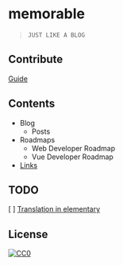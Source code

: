 # memorable
> `JUST LIKE A BLOG`

## Contribute
[Guide](/CONTRIBUTE.md)

## Contents

- Blog
  - Posts
- Roadmaps
  - Web Developer Roadmap
  - Vue Developer Roadmap
 - [Links](LINKS.md)

## TODO
 [ ] [Translation in elementary](https://elementary.io/get-involved#translations)

## License
[![CC0](http://mirrors.creativecommons.org/presskit/buttons/88x31/svg/cc-zero.svg)](https://creativecommons.org/publicdomain/zero/1.0/)

